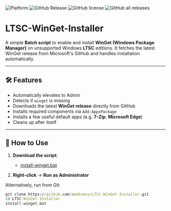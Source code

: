 ![Platform](https://img.shields.io/badge/platform-Windows%20LTSC-green?style=for-the-badge&logo=appveyor)
![GitHub Release](https://img.shields.io/github/v/release/amakvana/LTSC-WinGet-Installer?style=for-the-badge&logo=appveyor)
![GitHub license](https://img.shields.io/github/license/amakvana/LTSC-WinGet-Installer?style=for-the-badge&logo=appveyor)
![GitHub all releases](https://img.shields.io/github/downloads/amakvana/LTSC-WinGet-Installer/total?style=for-the-badge&logo=appveyor)


# LTSC-WinGet-Installer

A simple **Batch script** to enable and install **WinGet (Windows Package Manager)** on unsupported Windows **LTSC** editions. It fetches the latest WinGet release from Microsoft's GitHub and handles installation automatically.

---

## 🛠 Features

- Automatically elevates to Admin
- Detects if `winget` is missing
- Downloads the latest **WinGet release** directly from GitHub
- Installs required components via `Add-AppxPackage`
- Installs a few useful default apps (e.g. **7-Zip**, **Microsoft Edge**)
- Cleans up after itself

---

## 🚀 How to Use

1. **Download the script**:
   - [install-winget.bat](https://github.com/amakvana/LTSC-WinGet-Installer/releases/latest)

2. **Right-click** → **Run as Administrator**

Alternatively, run from Git:

```cmd
git clone https://github.com/amakvana/LTSC-WinGet-Installer.git
cd LTSC-WinGet-Installer
install-winget.bat

